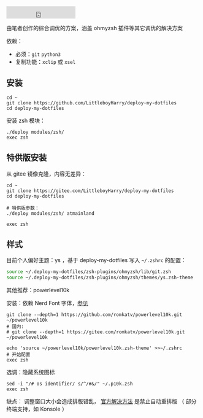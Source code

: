 <iframe src="https://ghbtns.com/github-btn.html?user=littleboyharry&repo=deploy-my-dotfiles&type=star&count=true&size=large" frameborder="0" scrolling="0" width="180" height="32" title="GitHub" style={{float:'right'}}></iframe>

由笔者创作的综合调优的方案，涵盖 ohmyzsh 插件等其它调优的解决方案

依赖：

- 必须：`git` `python3`
- 复制功能：`xclip` 或 `xsel`

## 安装

```shell
cd ~
git clone https://github.com/LittleboyHarry/deploy-my-dotfiles
cd deploy-my-dotfiles
```

安装 zsh 模块：

```
./deploy modules/zsh/
exec zsh
```

## 特供版安装

从 gitee 镜像克隆，内容无差异：

```shell
cd ~
git clone https://gitee.com/LittleboyHarry/deploy-my-dotfiles
cd deploy-my-dotfiles

# 特供版参数：
./deploy modules/zsh/ atmainland

exec zsh
```

## 样式

目前个人偏好主题：ys ，基于 deploy-my-dotfiles 写入 `~/.zshrc` 的配置：

```zsh
source ~/.deploy-my-dotfiles/zsh-plugins/ohmyzsh/lib/git.zsh
source ~/.deploy-my-dotfiles/zsh-plugins/ohmyzsh/themes/ys.zsh-theme
```

<div className="alert alert--secondary" role="alert">

其他推荐：powerlevel10k

安装：依赖 Nerd Font 字体，[参见](./font#cascadiacode-nerdfont)

```shell
git clone --depth=1 https://github.com/romkatv/powerlevel10k.git ~/powerlevel10k
# 国内:
# git clone --depth=1 https://gitee.com/romkatv/powerlevel10k.git ~/powerlevel10k

echo 'source ~/powerlevel10k/powerlevel10k.zsh-theme' >>~/.zshrc
# 开始配置
exec zsh
```

选调：隐藏系统图标

    sed -i "/# os identifier/ s/^/#&/" ~/.p10k.zsh
    exec zsh

缺点：
调整窗口大小会造成排版错乱，
[官方解决方法](https://github.com/romkatv/powerlevel10k/blob/master/README.md#the-anatomy-of-the-problem)
是禁止自动重排版 （ 部分终端支持，如 Konsole ）

<!-- todo: ys or zsh 重编译
https://www.zsh.org/mla/workers//2019/msg00561.html
-->

</div>

